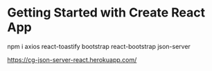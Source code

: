 # Getting Started with Create React App

 npm i axios react-toastify bootstrap react-bootstrap json-server
 
 https://cg-json-server-react.herokuapp.com/


